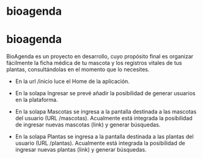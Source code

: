 # bioagenda
# bioagenda

BioAgenda es un proyecto en desarrollo, cuyo propósito final es organizar fácilmente la ficha médica de tu mascota y los registros vitales de tus plantas,
consultándolas en el momento que lo necesites.


- En la url /inicio luce el Home de la aplicación.

- En la solapa Ingresar se prevé añadir la posibilidad de generar usuarios en la plataforma.

- En la solapa Mascotas se ingresa a la pantalla destinada a las mascotas del usuario (URL /mascotas). 
Acualmente está integrada la posibilidad de ingresar nuevas mascotas (link) y generar búsquedas.

- En la solapa Plantas se ingresa a la pantalla destinada a las plantas del usuario (URL /plantas). 
Acualmente está integrada la posibilidad de ingresar nuevas plantas (link) y generar búsquedas.


